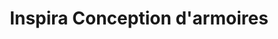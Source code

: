 ---
title: "Inspira Conception d'armoires"
url: /saint-lazare/inspira-conception-darmoires/
shop: kitchen
---